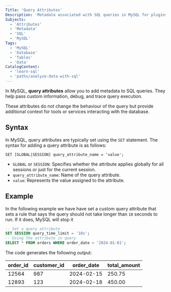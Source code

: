 ```yaml
---
Title: 'Query Attributes'
Description: 'Metadata associated with SQL queries in MySQL for plugins, debugging, or tracing without altering query behavior.'
Subjects:
  - 'Attributes'
  - 'Metadata'
  - 'SQL'
  - 'MySQL'
Tags:
  - 'MySQL'
  - 'Database'
  - 'Tables'
  - 'Data'
CatalogContent:
  - 'learn-sql'
  - 'paths/analyze-data-with-sql'
---
```


In MySQL, **query attributes** allow you to add metadata to SQL queries. They help pass custom information, debug, and trace query execution. 
 
These attributes do not change the behaviour of the query but provide additional context for tools or services interacting with the database.

## Syntax

In MySQL, query attributes are typically set using the `SET` statement. The syntax for adding a query attribute is as follows:

```pseudo
SET [GLOBAL|SESSION] query_attribute_name = 'value';
```
- `GLOBAL` or `SESSION`: Specifies whether the attribute applies globally for all sessions or just for the current session.
- `query_attribute_name`: Name of the query attribute.
- `value`: Represents the value assigned to the attribute. 
 
## Example

In the following example we have have set a custom query attribute that sets a rule that says the query should not take longer than `10` seconds to run. If it does, MySQL will stop it

```sql
-- Set a query attribute 
SET SESSION query_time_limit = '10s';
-- Using the attribute in query
SELECT * FROM orders WHERE order_date > '2024-01-01';
```
The code generates the following output:

| order_id | customer_id | order_date  | total_amount |
|----------|-------------|-------------|--------------|
| 12564    | 987         | 2024-02-15  | 250.75       |
| 12893    | 123         | 2024-02-18  | 450.00       |


